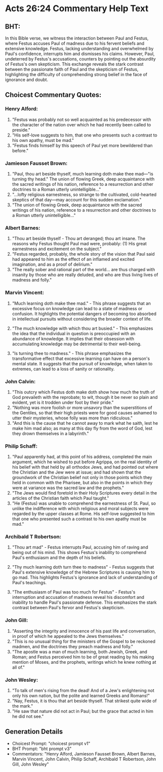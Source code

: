 # Acts 26:24 Commentary Help Text

## BHT:
In this Bible verse, we witness the interaction between Paul and Festus, where Festus accuses Paul of madness due to his fervent beliefs and extensive knowledge. Festus, lacking understanding and overwhelmed by Paul's confidence, interrupts him and dismisses his claims. However, Paul, undeterred by Festus's accusations, counters by pointing out the absurdity of Festus's own skepticism. This exchange reveals the stark contrast between the passionate faith of Paul and the skepticism of Festus, highlighting the difficulty of comprehending strong belief in the face of ignorance and doubt.

## Choicest Commentary Quotes:
### Henry Alford:
1. "Festus was probably not so well acquainted as his predecessor with the character of the nation over which he had recently been called to preside."
2. "His self-love suggests to him, that one who presents such a contrast to his own apathy, must be mad."
3. "Festus finds himself by this speech of Paul yet more bewildered than before."

### Jamieson Fausset Brown:
1. "Paul, thou art beside thyself, much learning doth make thee mad—"is turning thy head." The union of flowing Greek, deep acquaintance with the sacred writings of his nation, reference to a resurrection and other doctrines to a Roman utterly unintelligible..."
2. "...lofty religious earnestness, so strange to the cultivated, cold-hearted skeptics of that day—may account for this sudden exclamation."
3. "The union of flowing Greek, deep acquaintance with the sacred writings of his nation, reference to a resurrection and other doctrines to a Roman utterly unintelligible..."

### Albert Barnes:
1. "Thou art beside thyself - Thou art deranged; thou art insane. The reasons why Festus thought Paul mad were, probably: (1) His great earnestness and excitement on the subject."
2. "Festus regarded, probably, the whole story of the vision that Paul said had appeared to him as the effect of an inflamed and excited imagination, and as a proof of delirium."
3. "The really sober and rational part of the world... are thus charged with insanity by those who are really deluded, and who are thus living lives of madness and folly."

### Marvin Vincent:
1. "Much learning doth make thee mad." - This phrase suggests that an excessive focus on knowledge can lead to a state of madness or confusion. It highlights the potential dangers of becoming too absorbed in intellectual pursuits without considering the broader context of life.

2. "The much knowledge with which thou art busied." - This emphasizes the idea that the individual in question is preoccupied with an abundance of knowledge. It implies that their obsession with accumulating knowledge may be detrimental to their well-being.

3. "Is turning thee to madness." - This phrase emphasizes the transformative effect that excessive learning can have on a person's mental state. It suggests that the pursuit of knowledge, when taken to extremes, can lead to a loss of sanity or rationality.

### John Calvin:
1. "This outcry which Festus doth make doth show how much the truth of God prevaileth with the reprobate; to wit, though it be never so plain and evident, yet is it trodden under foot by their pride."
2. "Nothing was more foolish or more unsavory than the superstitions of the Gentiles, so that their high priests were for good causes ashamed to utter their mysteries, whose folly was more than ridiculous."
3. "And this is the cause that he cannot away to mark what he saith, lest he make him mad also; as many at this day fly from the word of God, lest they drown themselves in a labyrinth."

### Philip Schaff:
1. "Paul apparently had, at this point of his address, completed the main argument, which he wished to put before Agrippa, on the real identity of his belief with that held by all orthodox Jews, and had pointed out where the Christian and the Jew were at issue; and had shown that the groundwork of the Christian belief not only in those points which they held in common with the Pharisee, but also in the points in which they were at variance was the sacred law and the prophets."
2. "The Jews would find foretold in their Holy Scriptures every detail in the articles of the Christian faith which Paul taught."
3. "He (Festus) was unable to comprehend the earnestness of St. Paul, so unlike the indifference with which religious and moral subjects were regarded by the upper classes at Rome. His self-love suggested to him that one who presented such a contrast to his own apathy must be mad."

### Archibald T Robertson:
1. "Thou art mad" - Festus interrupts Paul, accusing him of raving and being out of his mind. This shows Festus's inability to comprehend Paul's enthusiasm and the depth of his beliefs.

2. "Thy much learning doth turn thee to madness" - Festus suggests that Paul's extensive knowledge of the Hebrew Scriptures is causing him to go mad. This highlights Festus's ignorance and lack of understanding of Paul's teachings.

3. "The enthusiasm of Paul was too much for Festus" - Festus's interruption and accusation of madness reveal his discomfort and inability to handle Paul's passionate defense. This emphasizes the stark contrast between Paul's fervor and Festus's skepticism.

### John Gill:
1. "Asserting the integrity and innocence of his past life and conversation, in proof of which he appealed to the Jews themselves."
2. "This is no unusual thing for the ministers of the Gospel to be reckoned madmen, and the doctrines they preach madness and folly."
3. "The apostle was a man of much learning, both Jewish, Greek, and Roman; and Festus perceived him to be of great reading by his making mention of Moses, and the prophets, writings which he knew nothing at all of."

### John Wesley:
1. "To talk of men's rising from the dead! And of a Jew's enlightening not only his own nation, but the polite and learned Greeks and Romans!"
2. "Nay, Festus, it is thou that art beside thyself. That strikest quite wide of the mark."
3. "He saw that nature did not act in Paul; but the grace that acted in him he did not see."


## Generation Details
- Choicest Prompt: "choicest prompt v1"
- BHT Prompt: "bht prompt v3"
- Commentators: "Henry Alford, Jamieson Fausset Brown, Albert Barnes, Marvin Vincent, John Calvin, Philip Schaff, Archibald T Robertson, John Gill, John Wesley"
